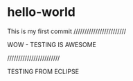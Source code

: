 # hello-world
This is my first commit
////////////////////////


WOW - TESTING IS AWESOME


////////////////////////


TESTING FROM ECLIPSE
